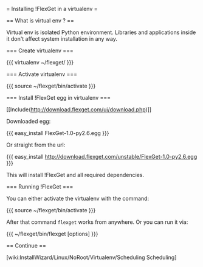= Installing !FlexGet in a virtualenv =

== What is virtual env ? ==

Virtual env is isolated Python environment. Libraries and applications inside it don't affect system installation in any way.

=== Create virtualenv ===

{{{
virtualenv ~/flexget/
}}}

=== Activate virtualenv ===

{{{
source ~/flexget/bin/activate
}}}

=== Install !FlexGet egg in virtualenv ===

[[Include(http://download.flexget.com/ui/download.php)]]

Downloaded egg:

{{{
easy_install FlexGet-1.0-py2.6.egg
}}}

Or straight from the url:

{{{
easy_install http://download.flexget.com/unstable/FlexGet-1.0-py2.6.egg
}}}

This will install !FlexGet and all required dependencies.

=== Running !FlexGet ===

You can either activate the virtualenv with the command:

{{{
source ~/flexget/bin/activate
}}}

After that command `flexget` works from anywhere. Or you can run it via:

{{{
~/flexget/bin/flexget [options]
}}}

== Continue ==

[wiki:InstallWizard/Linux/NoRoot/Virtualenv/Scheduling Scheduling]